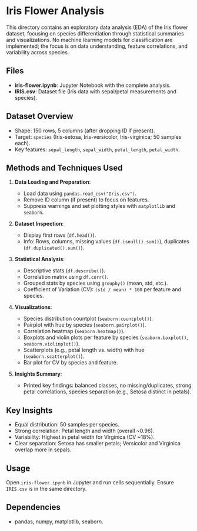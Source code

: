 # Iris Flower Analysis

This directory contains an exploratory data analysis (EDA) of the Iris flower dataset, focusing on species differentiation through statistical summaries and visualizations. No machine learning models for classification are implemented; the focus is on data understanding, feature correlations, and variability across species.

## Files
- **iris-flower.ipynb**: Jupyter Notebook with the complete analysis.
- **IRIS.csv**: Dataset file (Iris data with sepal/petal measurements and species).

## Dataset Overview
- Shape: 150 rows, 5 columns (after dropping ID if present).
- Target: `species` (Iris-setosa, Iris-versicolor, Iris-virginica; 50 samples each).
- Key features: `sepal_length`, `sepal_width`, `petal_length`, `petal_width`.

## Methods and Techniques Used
1. **Data Loading and Preparation**:
   - Load data using `pandas.read_csv("Iris.csv")`.
   - Remove ID column (if present) to focus on features.
   - Suppress warnings and set plotting styles with `matplotlib` and `seaborn`.

2. **Dataset Inspection**:
   - Display first rows (`df.head()`).
   - Info: Rows, columns, missing values (`df.isnull().sum()`), duplicates (`df.duplicated().sum()`).

3. **Statistical Analysis**:
   - Descriptive stats (`df.describe()`).
   - Correlation matrix using `df.corr()`.
   - Grouped stats by species using `groupby()` (mean, std, etc.).
   - Coefficient of Variation (CV): `(std / mean) * 100` per feature and species.

4. **Visualizations**:
   - Species distribution countplot (`seaborn.countplot()`).
   - Pairplot with hue by species (`seaborn.pairplot()`).
   - Correlation heatmap (`seaborn.heatmap()`).
   - Boxplots and violin plots per feature by species (`seaborn.boxplot()`, `seaborn.violinplot()`).
   - Scatterplots (e.g., petal length vs. width) with hue (`seaborn.scatterplot()`).
   - Bar plot for CV by species and feature.

5. **Insights Summary**:
   - Printed key findings: balanced classes, no missing/duplicates, strong petal correlations, species separation (e.g., Setosa distinct in petals).

## Key Insights
- Equal distribution: 50 samples per species.
- Strong correlation: Petal length and width (overall ~0.96).
- Variability: Highest in petal width for Virginica (CV ~18%).
- Clear separation: Setosa has smaller petals; Versicolor and Virginica overlap more in sepals.

## Usage
Open `iris-flower.ipynb` in Jupyter and run cells sequentially. Ensure `IRIS.csv` is in the same directory.

## Dependencies
- pandas, numpy, matplotlib, seaborn.

